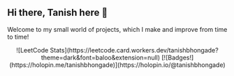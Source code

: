 ## Hi there, Tanish here 👋
Welcome to my small world of projects, which I make and improve from time to time!

<!--
## Interests
<ul>
  <li>Linux</li>
  <li>Game Development</li>
  <li>Web Development</li>
  <li>Competitive Programming</li>
</ul>

## Hobbies
<ul>
  <li>Reading books</li>
  <li>Speedcubing</li>
  <li>Indian Bamboo flute</li>
</ul>
-->

<p align="center">
  ![LeetCode Stats](https://leetcode.card.workers.dev/tanishbhongade?theme=dark&font=baloo&extension=null)
  [![Badges!](https://holopin.me/tanishbhongade)](https://holopin.io/@tanishbhongade)
</p>

<!--
**tanishbhongade/tanishbhongade** is a ✨ _special_ ✨ repository because its `README.md` (this file) appears on your GitHub profile.

Here are some ideas to get you started:

- 🔭 I’m currently working on ...
- 🌱 I’m currently learning ...
- 👯 I’m looking to collaborate on ...
- 🤔 I’m looking for help with ...
- 💬 Ask me about ...
- 📫 How to reach me: ...
- 😄 Pronouns: ...
- ⚡ Fun fact: ...
-->
